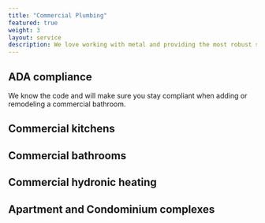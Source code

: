 ```yaml
---
title: "Commercial Plumbing"
featured: true
weight: 3
layout: service
description: We love working with metal and providing the most robust solutions for commercial kitchens, bathrooms, boiler rooms.
---
```



## ADA compliance
We know the code and will make sure you stay compliant when adding or remodeling a commercial bathroom.


## Commercial kitchens

## Commercial bathrooms

## Commercial hydronic heating

## Apartment and Condominium complexes
